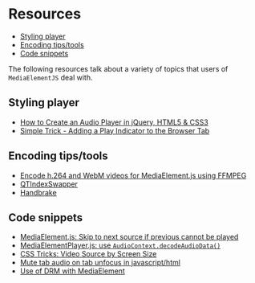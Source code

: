 # Resources

* [Styling player](#styles)
* [Encoding tips/tools](#tools)
* [Code snippets](#gists)

The following resources talk about a variety of topics that users of `MediaElementJS` deal with.

<a id="styles"></a>
## Styling player

* [How to Create an Audio Player in jQuery, HTML5 & CSS3](https://designmodo.com/audio-player/)
* [Simple Trick - Adding a Play Indicator to the Browser Tab](https://www.raymondcamden.com/2014/02/04/Simple-Trick-Adding-a-Play-Indicator-to-the-Browser-Tab)

<a id="tools"></a>
## Encoding tips/tools

* [Encode h.264 and WebM videos for MediaElement.js using FFMPEG](http://blogs.visigo.com/chriscoulson/encode-h-264-and-webm-videos-for-mediaelement-js-using-ffmpeg/)
* [QTIndexSwapper](http://renaun.com/blog/code/qtindexswapper/)
* [Handbrake](https://handbrake.fr/docs/en/1.0.0/)

<a id="gists"></a>
## Code snippets

* [MediaElement.js: Skip to next source if previous cannot be played](https://gist.github.com/rafa8626/2ce220b30b7e2ef2dc2e277df6a697ce)
* [MediaElementPlayer.js: use `AudioContext.decodeAudioData()`](https://gist.github.com/rafa8626/e6afe41dd00742a75c4d25cc387a7d61)
* [CSS Tricks: Video Source by Screen Size](https://css-tricks.com/video-source-by-screen-size/)
* [Mute tab audio on tab unfocus in javascript/html](https://stackoverflow.com/questions/34506133/mute-tab-audio-on-tab-unfocus-in-javascript-html)
* [Use of DRM with MediaElement](https://jsfiddle.net/f431r2zq/9/)
